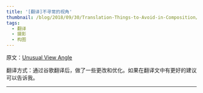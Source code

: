 ```yaml
---
title: '[翻译]不寻常的视角'
thumbnail: /blog/2018/09/30/Translation-Things-to-Avoid-in-Composition/p1.jpg
tags:
  - 翻译
  - 摄影
  - 构图
---
```


原文：[Unusual View Angle](http://www.secondpicture.com/tutorials/photography/photo_composition_with_unusual_view_angle.html)

翻译方式：通过谷歌翻译后，做了一些更改和优化。如果在翻译文中有更好的建议可以告诉我。

---
